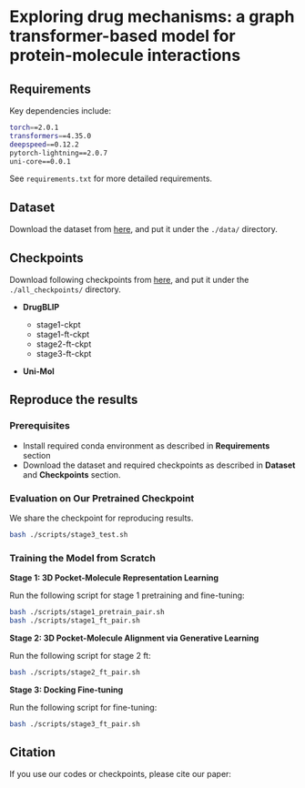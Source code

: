 # Exploring drug mechanisms: a graph transformer-based model for protein-molecule interactions




## Requirements

Key dependencies include:

```bash
torch==2.0.1
transformers==4.35.0
deepspeed==0.12.2
pytorch-lightning==2.0.7
uni-core==0.0.1
```

See `requirements.txt` for more detailed requirements.

## Dataset

 Download the dataset from [here](gg), and put it under the `./data/` directory.

## Checkpoints


Download following checkpoints from [here](gg), and put it under the `./all_checkpoints/` directory.

* **DrugBLIP**
  * stage1-ckpt
  * stage1-ft-ckpt
  * stage2-ft-ckpt
  * stage3-ft-ckpt

* **Uni-Mol**




## Reproduce the results

### Prerequisites

* Install required conda environment as described in **Requirements** section
* Download the dataset and required checkpoints as described in **Dataset** and **Checkpoints** section.



### Evaluation on Our Pretrained Checkpoint

We share the checkpoint for reproducing results.

```bash
bash ./scripts/stage3_test.sh
```

### Training the Model from Scratch

**Stage 1: 3D Pocket-Molecule Representation Learning**

Run the following script for stage 1 pretraining and fine-tuning:

```bash
bash ./scripts/stage1_pretrain_pair.sh
bash ./scripts/stage1_ft_pair.sh
```

**Stage 2: 3D Pocket-Molecule Alignment via Generative Learning**

Run the following script for stage 2 ft:

```bash
bash ./scripts/stage2_ft_pair.sh
```

**Stage 3: Docking Fine-tuning**

Run the following script for fine-tuning:

```bash
bash ./scripts/stage3_ft_pair.sh
```

## Citation

If you use our codes or checkpoints, please cite our paper:

```bib

```
